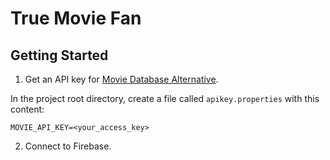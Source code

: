 # True Movie Fan

## Getting Started

1. Get an API key for [Movie Database Alternative](https://rapidapi.com/rapidapi/api/movie-database-alternative/).

In the project root directory, create a file called `apikey.properties` with this content:

```
MOVIE_API_KEY=<your_access_key>
```

2. Connect to Firebase.
